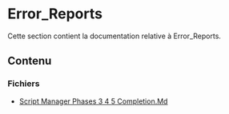 # Error_Reports

Cette section contient la documentation relative à Error_Reports.

## Contenu


### Fichiers

- [Script Manager Phases 3 4 5 Completion.Md](./script_manager_phases_3_4_5_completion.md.txt)
